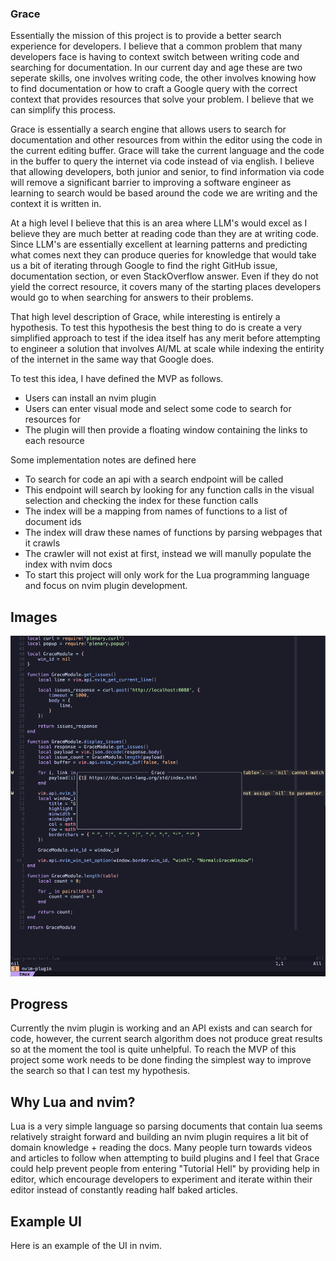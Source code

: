### Grace

Essentially the mission of this project is to provide a better search experience for developers. I 
believe that a common problem that many developers face is having to context switch between writing 
code and searching for documentation. In our current day and age these are two seperate skills, one 
involves writing code, the other involves knowing how to find documentation or how to craft a 
Google query with the correct context that provides resources that solve your problem. I believe 
that we can simplify this process. 

Grace is essentially a search engine that allows users to search for documentation and other 
resources from within the editor using the code in the current editing buffer. Grace will take the 
current language and the code in the buffer to query the internet via code instead of via english. 
I believe that allowing developers, both junior and senior, to find information via code will
remove a significant barrier to improving a software engineer as learning to search would be based
around the code we are writing and the context it is written in.

At a high level I believe that this is an area where LLM's would excel as I believe they are much
better at reading code than they are at writing code. Since LLM's are essentially excellent at 
learning patterns and predicting what comes next they can produce queries for knowledge that
would take us a bit of iterating through Google to find the right GitHub issue, documentation
section, or even StackOverflow answer. Even if they do not yield the correct resource, it covers
many of the starting places developers would go to when searching for answers to their problems.

That high level description of Grace, while interesting is entirely a hypothesis. To test this 
hypothesis the best thing to do is create a very simplified approach to test if the idea itself
has any merit before attempting to engineer a solution that involves AI/ML at scale while indexing
the entirity of the internet in the same way that Google does.

To test this idea, I have defined the MVP as follows.
- Users can install an nvim plugin
- Users can enter visual mode and select some code to search for resources for
- The plugin will then provide a floating window containing the links to each resource

Some implementation notes are defined here
- To search for code an api with a search endpoint will be called
- This endpoint will search by looking for any function calls in the visual selection and checking
the index for these function calls
- The index will be a mapping from names of functions to a list of document ids
- The index will draw these names of functions by parsing webpages that it crawls
- The crawler will not exist at first, instead we will manully populate the index with nvim docs
- To start this project will only work for the Lua programming language and focus on nvim plugin
development.

## Images
![Current state of Grace's UI](./images/grace.png)

## Progress
Currently the nvim plugin is working and an API exists and can search for code, however, the
current search algorithm does not produce great results so at the moment the tool is quite
unhelpful. To reach the MVP of this project some work needs to be done finding the simplest way
to improve the search so that I can test my hypothesis.

## Why Lua and nvim?

Lua is a very simple language so parsing documents that contain lua seems relatively straight
forward and building an nvim plugin requires a lit bit of domain knowledge + reading the docs.
Many people turn towards videos and articles to follow when attempting to build plugins and I feel
that Grace could help prevent people from entering "Tutorial Hell" by providing help in editor,
which encourage developers to experiment and iterate within their editor instead of constantly
reading half baked articles. 

## Example UI

Here is an example of the UI in nvim.
